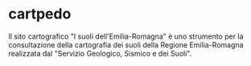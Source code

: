 # cartpedo
Il sito cartografico "I suoli dell'Emilia-Romagna" è uno strumento per la consultazione della cartografia dei suoli della Regione Emilia-Romagna realizzata dal "Servizio Geologico, Sismico e dei Suoli".
